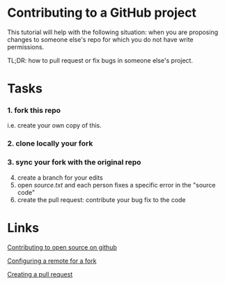 Contributing to a GitHub project 
============

This tutorial will help with the following situation: when you are proposing changes to someone else's repo for which you do not have write permissions.

TL;DR: how to pull request or fix bugs in someone else's project.

# Tasks

### 1. fork this repo

i.e. create your own copy of this.

<!---
![](./fork.jpg =480x)
-->

### 2. clone locally your fork

### 3. sync your fork with the original repo



4. create a branch for your edits
5. open *source.txt* and each person fixes a specific error in the "source code"
6. create the pull request: contribute your bug fix to the code


# Links

[Contributing to open source on github](https://guides.github.com/activities/contributing-to-open-source/)

[Configuring a remote for a fork](https://help.github.com/articles/configuring-a-remote-for-a-fork/)

[Creating a pull request](https://help.github.com/articles/creating-a-pull-request/)